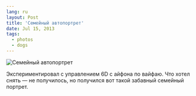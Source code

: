 ```yaml
---
lang: ru
layout: Post
title: 'Семейный автопортрет'
date: Jul 15, 2013
tags:
  - photos
  - dogs
---
```


![Семейный автопортрет](photo://2013-07-13_0301_Artem_Sapegin)

Экспериментировал с управлением 6D с айфона по вайфаю. Что хотел снять — не получилось, но получился вот такой забавный семейный портрет.
